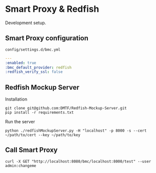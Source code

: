 # Smart Proxy & Redfish
Development setup.

## Smart Proxy configuration

`config/settings.d/bmc.yml`
```yaml
---
:enabled: true
:bmc_default_provider: redfish
:redfish_verify_ssl: false
```

## Redfish Mockup Server

Installation
```shell
git clone git@github.com:DMTF/Redfish-Mockup-Server.git
pip install -r requirements.txt
```

Run the server
```shell
python ./redfishMockupServer.py -H "localhost" -p 8000 -s --cert ~/path/to/cert --key ~/path/to/key
```

## Call Smart Proxy
```shell
curl -X GET "http://localhost:8080/bmc/localhost:8000/test" --user admin:changeme
```


